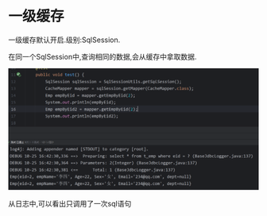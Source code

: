 # 一级缓存

一级缓存默认开启.级别:SqlSession.

在同一个SqlSession中,查询相同的数据,会从缓存中拿取数据.

![image-20241025164247462](./../../TyporaImage/MyBatis/image-20241025164247462.png)

从日志中,可以看出只调用了一次sql语句